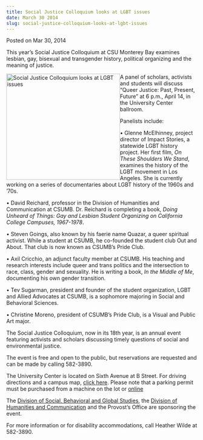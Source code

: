 ```yaml
---
title: Social Justice Colloquium looks at LGBT issues
date: March 30 2014
slug: social-justice-colloquium-looks-at-lgbt-issues
---
```


 



<span class="date">Posted on Mar 30, 2014    </span>
<p>This year&#x2019;s Social Justice Colloquium at CSU Monterey Bay
examines lesbian, gay, bisexual and transgender history, political
organizing and the meaning of justice.</p>
<p><img alt="Social Justice Colloquium looks at LGBT issues" src="https://news.csumb.edu/sites/default/files/65/attachments/news/images/lgbt_for_web.jpg" style="float:left; width:300px; height:279px">A panel of
scholars, activists and students will discuss &#x201C;Queer Justice: Past,
Present, Future&#x201D; at 6 p.m., April 14, in the University Center
ballroom.</img></p>
<p>Panelists include:</p>
<p>&#x2022; Glenne McElhinney, project director of Impact Stories, a
statewide LGBT history project. Her first film, <em>On These
Shoulders We Stand</em>, examines the history of the LGBT movement
in Los Angeles. She is currently working on a series of
documentaries about LGBT history of the 1960s and &#x2019;70s.</p>
<p>&#x2022; David Reichard, professor in the Division of Humanities and
Communication at CSUMB. Dr. Reichard is completing a book,
<em>Doing Unheard of Things: Gay and Lesbian Student Organizing on
California College Campuses, 1967-1978</em>.</p>
<p>&#x2022; Steven Goings, also known by his faerie name Quazar, a queer
spiritual activist. While a student at CSUMB, he co-founded the
student club Out and About. That club is now known as CSUMB&#x2019;s Pride
Club.</p>
<p>&#x2022; Axil Cricchio, an adjunct faculty member at CSUMB. His
teaching and research interests include queer and trans politics
and the intersection to race, class, gender and sexuality. He is
writing a book, <em>In the Middle of Me</em>, documenting his own
gender transition.</p>
<p>&#x2022; Tev Sugarman, president and founder of the student
organization, LGBT and Allied Advocates at CSUMB, is a sophomore
majoring in Social and Behavioral Sciences.</p>
<p>&#x2022; Christine Moreno, president of CSUMB&#x2019;s Pride Club, is a Visual
and Public Art major.</p>
<p>The Social Justice Colloquium, now in its 18th year, is an
annual event featuring activists and scholars discussing timely
questions of social and environmental justice.</p>
<p>The event is free and open to the public, but reservations are
requested and can be made by calling 582-3890.</p>
<p>The University Center is located on Sixth Avenue at B Street.
For driving directions and a campus map, <a href="https://csumb.edu/maps" rel="nofollow">click here</a>. Please note
that a parking permit must be purchased from a machine on the lot
or <a href="https://parking.csumb.edu/buy-permit" rel="nofollow">online</a></p>
<p>The <a href="https://sbgs.csumb.edu" rel="nofollow">Division of
Social, Behavioral and Global Studies</a>, the <a href="https://hcom.csumb.edu" rel="nofollow">Division of Humanities and
Communication</a> and the Provost&#x2019;s Office are sponsoring the
event.</p>
<p>For more information or for disability accommodations, call
Heather Wilde at 582-3890.</p>





 
